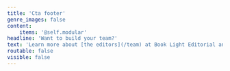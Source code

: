 ```yaml
---
title: 'Cta footer'
genre_images: false
content:
    items: '@self.modular'
headline: 'Want to build your team?'
text: 'Learn more about [the editors](/team) at Book Light Editorial and check out our [services](/services) to find the right one for you!'
routable: false
visible: false
---
```


